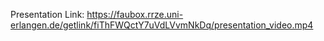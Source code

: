 Presentation Link: https://faubox.rrze.uni-erlangen.de/getlink/fiThFWQctY7uVdLVvmNkDq/presentation_video.mp4